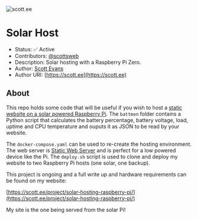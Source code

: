 ![scott.ee](https://scott.ee/images/solar-host.png)

# Solar Host

* Status: ✅ Active
* Contributors: [@scottsweb](http://twitter.com/scottsweb)
* Description: Solar hosting with a Raspberry Pi Zero. 
* Author: [Scott Evans](https://scott.ee)
* Author URI: [https://scott.ee](https://scott.ee)

## About

This repo holds some code that will be useful if you wish to host a [static website on a solar powered Raspberry Pi](https://scott.ee/project/solar-hosting-raspberry-pi/). The `battmon` folder contains a Python script that calculates the battery percentage, battery voltage, load, uptime and CPU temperature and ouputs it as JSON to be read by your website. 

The `docker-compose.yaml` can be used to re-create the hosting environment. The web server is [Static Web Server](https://github.com/joseluisq/static-web-server) and is perfect for a low powered device like the Pi. The `deploy.sh` script is used to clone and deploy my website to two Raspberry Pi hosts (one solar, one backup).

This project is ongoing and a full write up and hardware requirements can be found on my website:

[https://scott.ee/project/solar-hosting-raspberry-pi/](https://scott.ee/project/solar-hosting-raspberry-pi/)

My site is the one being served from the solar Pi!
